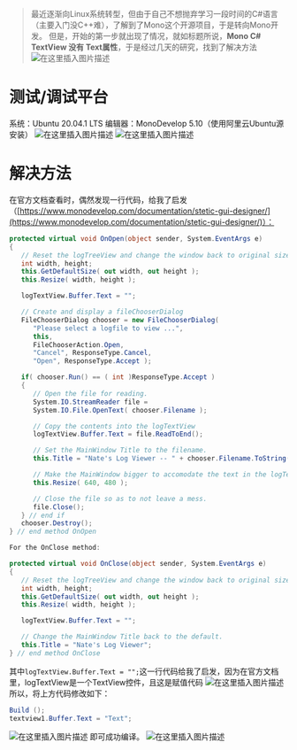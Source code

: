 > 最近逐渐向Linux系统转型，但由于自己不想抛弃学习一段时间的C#语言（主要入门没C++难），了解到了Mono这个开源项目，于是转向Mono开发。
> 但是，开始的第一步就出现了情况，就如标题所说，**Mono C# TextView 没有 Text属性**，于是经过几天的研究，找到了解决方法
> ![在这里插入图片描述](https://img-blog.csdnimg.cn/20200821164546660.png#pic_center)


# 测试/调试平台

系统：Ubuntu 20.04.1 LTS
编辑器：MonoDevelop 5.10（使用阿里云Ubuntu源安装）
![在这里插入图片描述](https://img-blog.csdnimg.cn/20200821164419540.png?x-oss-process=image/watermark,type_ZmFuZ3poZW5naGVpdGk,shadow_10,text_aHR0cHM6Ly9ibG9nLmNzZG4ubmV0L3dlaXhpbl80NjQwMzQ4Mw==,size_16,color_FFFFFF,t_70#pic_center)
![在这里插入图片描述](https://img-blog.csdnimg.cn/20200821164431471.png?x-oss-process=image/watermark,type_ZmFuZ3poZW5naGVpdGk,shadow_10,text_aHR0cHM6Ly9ibG9nLmNzZG4ubmV0L3dlaXhpbl80NjQwMzQ4Mw==,size_16,color_FFFFFF,t_70#pic_center)



# 解决方法

在官方文档查看时，偶然发现一行代码，给我了启发（[https://www.monodevelop.com/documentation/stetic-gui-designer/](https://www.monodevelop.com/documentation/stetic-gui-designer/)）：

```csharp
protected virtual void OnOpen(object sender, System.EventArgs e)
{
   // Reset the logTreeView and change the window back to original size
   int width, height;
   this.GetDefaultSize( out width, out height );
   this.Resize( width, height );

   logTextView.Buffer.Text = "";

   // Create and display a fileChooserDialog
   FileChooserDialog chooser = new FileChooserDialog(
      "Please select a logfile to view ...",
      this,
      FileChooserAction.Open,
      "Cancel", ResponseType.Cancel,
      "Open", ResponseType.Accept );

   if( chooser.Run() == ( int )ResponseType.Accept )
   {
      // Open the file for reading.
      System.IO.StreamReader file =
      System.IO.File.OpenText( chooser.Filename );

      // Copy the contents into the logTextView
      logTextView.Buffer.Text = file.ReadToEnd();

      // Set the MainWindow Title to the filename.
      this.Title = "Nate's Log Viewer -- " + chooser.Filename.ToString();

      // Make the MainWindow bigger to accomodate the text in the logTextView
      this.Resize( 640, 480 );

      // Close the file so as to not leave a mess.
      file.Close();
   } // end if
   chooser.Destroy();
} // end method OnOpen

For the OnClose method:

protected virtual void OnClose(object sender, System.EventArgs e)
{
   // Reset the logTreeView and change the window back to original size
   int width, height;
   this.GetDefaultSize( out width, out height );
   this.Resize( width, height );

   logTextView.Buffer.Text = "";

   // Change the MainWindow Title back to the default.
   this.Title = "Nate's Log Viewer";
} // end method OnClose

```

其中`logTextView.Buffer.Text = "";`这一行代码给我了启发，因为在官方文档里，logTextView是一个TextView控件，且这是赋值代码
![在这里插入图片描述](https://img-blog.csdnimg.cn/20200821165410613.jpg?x-oss-process=image/watermark,type_ZmFuZ3poZW5naGVpdGk,shadow_10,text_aHR0cHM6Ly9ibG9nLmNzZG4ubmV0L3dlaXhpbl80NjQwMzQ4Mw==,size_16,color_FFFFFF,t_70#pic_center)所以，将上方代码修改如下：

```csharp
Build ();
textview1.Buffer.Text = "Text";
```
![在这里插入图片描述](https://img-blog.csdnimg.cn/20200821165616259.png#pic_center)
即可成功编译。
![在这里插入图片描述](https://img-blog.csdnimg.cn/20200821165705398.png?x-oss-process=image/watermark,type_ZmFuZ3poZW5naGVpdGk,shadow_10,text_aHR0cHM6Ly9ibG9nLmNzZG4ubmV0L3dlaXhpbl80NjQwMzQ4Mw==,size_16,color_FFFFFF,t_70#pic_center)






